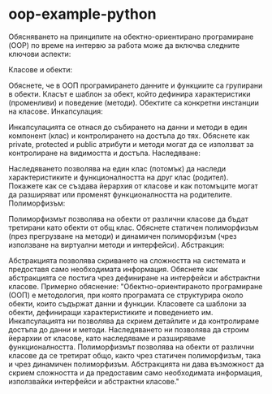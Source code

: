 # oop-example-python
Обясняването на принципите на обектно-ориентирано програмиране (OOP) по време на интервю за работа може да включва следните ключови аспекти:

Класове и обекти:

Обяснете, че в ООП програмирането данните и функциите са групирани в обекти.
Класът е шаблон за обект, който дефинира характеристики (променливи) и поведение (методи).
Обектите са конкретни инстанции на класове.
Инкапсулация:

Инкапсулацията се отнася до събирането на данни и методи в един компонент (клас) и контролирането на достъпа до тях.
Обяснете как private, protected и public атрибути и методи могат да се използват за контролиране на видимостта и достъпа.
Наследяване:

Наследяването позволява на един клас (потомък) да наследи характеристиките и функционалността на друг клас (родител).
Покажете как се създава йерархия от класове и как потомъците могат да разширяват или променят функционалността на родителите.
Полиморфизъм:

Полиморфизмът позволява на обекти от различни класове да бъдат третирани като обекти от общ клас.
Обяснете статичен полиморфизъм (през прегрузване на методи) и динамичен полиморфизъм (чрез използване на виртуални методи и интерфейси).
Абстракция:

Абстракцията позволява скриването на сложността на системата и предоставя само необходимата информация.
Обяснете как абстракцията се постига чрез дефиниране на интерфейси и абстрактни класове.
Примерно обяснение:
"Обектно-ориентираното програмиране (ООП) е методология, при която програмата се структурира около обекти, които съдържат данни и функции. Класовете са шаблони за обекти, дефиниращи характеристиките и поведението им. Инкапсулацията ни позволява да скрием детайлите и да контролираме достъпа до данни и методи. Наследяването ни позволява да строим йерархии от класове, като наследяваме и разширяваме функционалността. Полиморфизмът позволява на обекти от различни класове да се третират общо, както чрез статичен полиморфизъм, така и чрез динамичен полиморфизъм. Абстракцията ни дава възможност да скрием сложността и да предоставим само необходимата информация, използвайки интерфейси и абстрактни класове."
